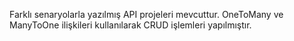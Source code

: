 Farklı senaryolarla yazılmış API projeleri mevcuttur. OneToMany ve ManyToOne ilişkileri kullanılarak CRUD işlemleri yapılmıştır.
